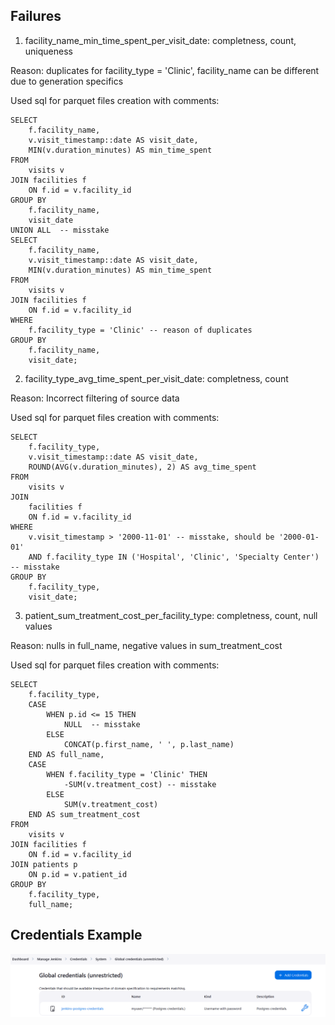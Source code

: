 ## Failures
1) facility_name_min_time_spent_per_visit_date: completness, count, uniqueness

Reason: duplicates for facility_type = 'Clinic', facility_name can be different due to generation specifics

Used sql for parquet files creation with comments:
```
SELECT
    f.facility_name,
    v.visit_timestamp::date AS visit_date,
    MIN(v.duration_minutes) AS min_time_spent
FROM
    visits v
JOIN facilities f
    ON f.id = v.facility_id
GROUP BY
    f.facility_name,
    visit_date
UNION ALL  -- misstake
SELECT
    f.facility_name,
    v.visit_timestamp::date AS visit_date,
    MIN(v.duration_minutes) AS min_time_spent
FROM
    visits v
JOIN facilities f
    ON f.id = v.facility_id
WHERE
    f.facility_type = 'Clinic' -- reason of duplicates
GROUP BY
    f.facility_name,
    visit_date;
```

2) facility_type_avg_time_spent_per_visit_date: completness, count

Reason: Incorrect filtering of source data

Used sql for parquet files creation with comments:
```
SELECT
    f.facility_type,
    v.visit_timestamp::date AS visit_date,
    ROUND(AVG(v.duration_minutes), 2) AS avg_time_spent
FROM
    visits v
JOIN
    facilities f
    ON f.id = v.facility_id
WHERE
    v.visit_timestamp > '2000-11-01' -- misstake, should be '2000-01-01'
    AND f.facility_type IN ('Hospital', 'Clinic', 'Specialty Center') -- misstake
GROUP BY
    f.facility_type,
    visit_date;
```

3) patient_sum_treatment_cost_per_facility_type: completness, count, null values

Reason: nulls in full_name, negative values in sum_treatment_cost

Used sql for parquet files creation with comments:
```
SELECT
    f.facility_type,
    CASE
        WHEN p.id <= 15 THEN
            NULL  -- misstake
        ELSE
            CONCAT(p.first_name, ' ', p.last_name)
    END AS full_name,
    CASE
        WHEN f.facility_type = 'Clinic' THEN
            -SUM(v.treatment_cost) -- misstake
        ELSE
            SUM(v.treatment_cost)
    END AS sum_treatment_cost
FROM
    visits v
JOIN facilities f
    ON f.id = v.facility_id
JOIN patients p
    ON p.id = v.patient_id
GROUP BY
    f.facility_type,
    full_name;
```

## Credentials Example

![Credentials Example](jenkins_credentials.png)